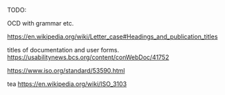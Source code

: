 TODO:

OCD with grammar etc.

https://en.wikipedia.org/wiki/Letter_case#Headings_and_publication_titles

titles of documentation and user forms.
https://usabilitynews.bcs.org/content/conWebDoc/41752

https://www.iso.org/standard/53590.html


tea https://en.wikipedia.org/wiki/ISO_3103
